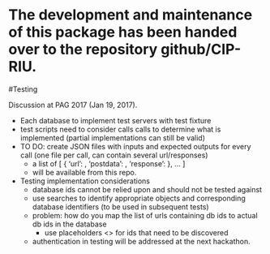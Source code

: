 # The development and maintenance of this package has been handed over to the repository github/CIP-RIU. 

#Testing 

Discussion at PAG 2017 (Jan 19, 2017).

* Each database to implement test servers with test fixture
* test scripts need to consider calls calls to determine what is implemented (partial implementations can still be valid)
* TO DO: create JSON files with inputs and expected outputs for every call (one file per call, can contain several url/responses)
    * a list of [ { ‘url’: , ‘postdata’: , ‘response’: }, … ]
    * will be available from this repo.
* Testing implementation considerations
    * database ids cannot be relied upon and should not be tested against
    * use searches to identify appropriate objects and corresponding database identifiers (to be used in subsequent tests)
    * problem: how do you map the list of urls containing db ids to actual db ids in the database
      * use placeholders <> for ids that need to be discovered
    * authentication in testing will be addressed at the next hackathon.    

